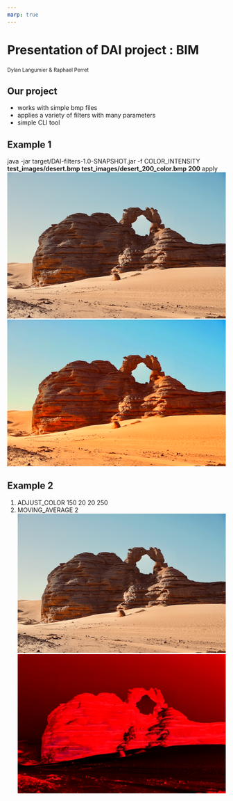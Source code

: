 ```yaml
---
marp: true
---
```

<!--
theme: gaia
size: 16:9
paginate: true
author: 'Dylan Langumier and Raphael Perret' 
title: 'BIM'
description: 'Basic Image Manipulation'
url: https://github.com/Dylan-Langumier/DAI-practical-work-1/presentation.md
footer: '**HEIG-VD** - DAI Course 2024-2025'
style: |
    :root {
        --color-background: #fff;
        --color-foreground: #333;
        --color-highlight: #f96;
        --color-dimmed: #888;
        --color-headings: #7d8ca3;
    }
    blockquote {
        font-style: italic;
    }
    table {
        width: 100%;
    }
    th:first-child {
        width: 15%;
    }
    h1, h2, h3, h4, h5, h6 {
        color: var(--color-headings);
    }
    h2, h3, h4, h5, h6 {
        font-size: 1.5rem;
    }
    h1 a:link, h2 a:link, h3 a:link, h4 a:link, h5 a:link, h6 a:link {
        text-decoration: none;
    }
    section:not([class=lead]) > p, blockquote {
        text-align: justify;
    }
headingDivider: 4
-->

[base_image]:test_images/desert.bmp
[image_200_color]:test_images/desert_200_color.bmp
[image_red]:test_images/desert_red.bmp

# Presentation of DAI project : BIM
<!--
_class: lead
_paginate: false
-->

<small>Dylan Langumier & Raphael Perret</small>

## Our project

- works with simple bmp files
- applies a variety of filters with many parameters
- simple CLI tool

## Example 1

java -jar target/DAI-filters-1.0-SNAPSHOT.jar -f COLOR_INTENSITY **test_images/desert.bmp test_images/desert_200_color.bmp** __200__ apply
![base_image]
![image_200_color]

## Example 2
1. ADJUST_COLOR 150 20 20 250  
2. MOVING_AVERAGE 2  
![base_image]
![image_red]
